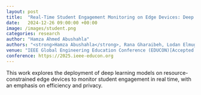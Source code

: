 ```yaml
---
layout: post
title:  "Real-Time Student Engagement Monitoring on Edge Devices: Deep Learning Meets Efficiency and Privacy"
date:   2024-12-26 09:00:00 +00:00
image: /images/student.png
categories: research
author: "Hamza Ahmed Abushahla"
authors: "<strong>Hamza Abushahla</strong>, Rana Gharaibeh, Lodan Elmugamer, Ali Reza Sajun, Imran A. Zualkernan"
venue: "IEEE Global Engineering Education Conference (EDUCON)[Accepted for Publication]"
conference: https://2025.ieee-educon.org
---
```

This work explores the deployment of deep learning models on resource-constrained edge devices to monitor student engagement in real time, with an emphasis on efficiency and privacy.